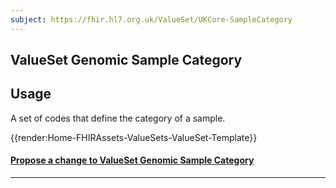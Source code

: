 ```yaml
---
subject: https://fhir.hl7.org.uk/ValueSet/UKCore-SampleCategory
---
```


## ValueSet Genomic Sample Category

## Usage
A set of codes that define the category of a sample.


{{render:Home-FHIRAssets-ValueSets-ValueSet-Template}}


<div id="Feedback" class="tabcontent">
<h4><a href='https://simplifier.net/HL7FHIRUKCoreR4/ValueSet-UKCore-SampleCategory/~issues?level=File' target="_blank">Propose a change to ValueSet Genomic Sample Category </a></h4>
</div>

---